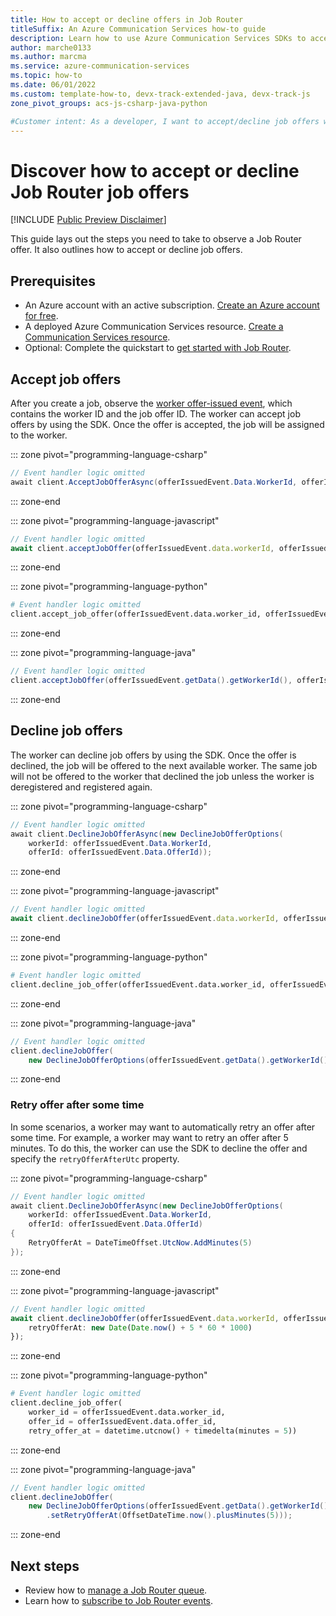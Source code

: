 ```yaml
---
title: How to accept or decline offers in Job Router
titleSuffix: An Azure Communication Services how-to guide
description: Learn how to use Azure Communication Services SDKs to accept or decline job offers in Job Router.
author: marche0133
ms.author: marcma
ms.service: azure-communication-services
ms.topic: how-to 
ms.date: 06/01/2022
ms.custom: template-how-to, devx-track-extended-java, devx-track-js
zone_pivot_groups: acs-js-csharp-java-python

#Customer intent: As a developer, I want to accept/decline job offers when they come in.
---
```


# Discover how to accept or decline Job Router job offers

[!INCLUDE [Public Preview Disclaimer](../../includes/public-preview-include-document.md)]

This guide lays out the steps you need to take to observe a Job Router offer. It also outlines how to accept or decline job offers.

## Prerequisites

- An Azure account with an active subscription. [Create an Azure account for free](https://azure.microsoft.com/free/?WT.mc_id=A261C142F).
- A deployed Azure Communication Services resource. [Create a Communication Services resource](../../quickstarts/create-communication-resource.md).
- Optional: Complete the quickstart to [get started with Job Router](../../quickstarts/router/get-started-router.md).

## Accept job offers

After you create a job, observe the [worker offer-issued event](subscribe-events.md#microsoftcommunicationrouterworkerofferissued), which contains the worker ID and the job offer ID.  The worker can accept job offers by using the SDK.  Once the offer is accepted, the job will be assigned to the worker.

::: zone pivot="programming-language-csharp"

```csharp
// Event handler logic omitted
await client.AcceptJobOfferAsync(offerIssuedEvent.Data.WorkerId, offerIssuedEvent.Data.OfferId);
```

::: zone-end

::: zone pivot="programming-language-javascript"

```typescript
// Event handler logic omitted
await client.acceptJobOffer(offerIssuedEvent.data.workerId, offerIssuedEvent.data.offerId);
```

::: zone-end

::: zone pivot="programming-language-python"

```python
# Event handler logic omitted
client.accept_job_offer(offerIssuedEvent.data.worker_id, offerIssuedEvent.data.offer_id)
```

::: zone-end

::: zone pivot="programming-language-java"

```java
// Event handler logic omitted
client.acceptJobOffer(offerIssuedEvent.getData().getWorkerId(), offerIssuedEvent.getData().getOfferId());
```

::: zone-end

## Decline job offers

The worker can decline job offers by using the SDK. Once the offer is declined, the job will be offered to the next available worker.  The same job will not be offered to the worker that declined the job unless the worker is deregistered and registered again.

::: zone pivot="programming-language-csharp"

```csharp
// Event handler logic omitted
await client.DeclineJobOfferAsync(new DeclineJobOfferOptions(
    workerId: offerIssuedEvent.Data.WorkerId,
    offerId: offerIssuedEvent.Data.OfferId));
```

::: zone-end

::: zone pivot="programming-language-javascript"

```typescript
// Event handler logic omitted
await client.declineJobOffer(offerIssuedEvent.data.workerId, offerIssuedEvent.data.offerId);
```

::: zone-end

::: zone pivot="programming-language-python"

```python
# Event handler logic omitted
client.decline_job_offer(offerIssuedEvent.data.worker_id, offerIssuedEvent.data.offer_id)
```

::: zone-end

::: zone pivot="programming-language-java"

```java
// Event handler logic omitted
client.declineJobOffer(
    new DeclineJobOfferOptions(offerIssuedEvent.getData().getWorkerId(), offerIssuedEvent.getData().getOfferId()));
```

::: zone-end

### Retry offer after some time

In some scenarios, a worker may want to automatically retry an offer after some time.  For example, a worker may want to retry an offer after 5 minutes.  To do this, the worker can use the SDK to decline the offer and specify the `retryOfferAfterUtc` property.

::: zone pivot="programming-language-csharp"

```csharp
// Event handler logic omitted
await client.DeclineJobOfferAsync(new DeclineJobOfferOptions(
    workerId: offerIssuedEvent.Data.WorkerId,
    offerId: offerIssuedEvent.Data.OfferId)
{
    RetryOfferAt = DateTimeOffset.UtcNow.AddMinutes(5)
});
```

::: zone-end

::: zone pivot="programming-language-javascript"

```typescript
// Event handler logic omitted
await client.declineJobOffer(offerIssuedEvent.data.workerId, offerIssuedEvent.data.offerId, {
    retryOfferAt: new Date(Date.now() + 5 * 60 * 1000)
});
```

::: zone-end

::: zone pivot="programming-language-python"

```python
# Event handler logic omitted
client.decline_job_offer(
    worker_id = offerIssuedEvent.data.worker_id,
    offer_id = offerIssuedEvent.data.offer_id,
    retry_offer_at = datetime.utcnow() + timedelta(minutes = 5))
```

::: zone-end

::: zone pivot="programming-language-java"

```java
// Event handler logic omitted
client.declineJobOffer(
    new DeclineJobOfferOptions(offerIssuedEvent.getData().getWorkerId(), offerIssuedEvent.getData().getOfferId())
        .setRetryOfferAt(OffsetDateTime.now().plusMinutes(5)));
```

::: zone-end

## Next steps

- Review how to [manage a Job Router queue](manage-queue.md).
- Learn how to [subscribe to Job Router events](subscribe-events.md).
